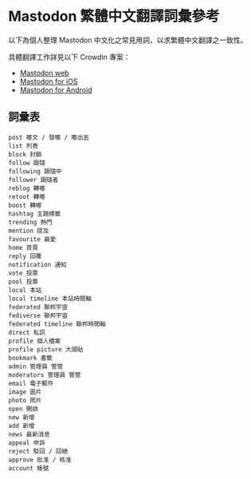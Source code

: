 # Mastodon 繁體中文翻譯詞彙參考

以下為個人整理 Mastodon 中文化之常見用詞，以求繁體中文翻譯之一致性。

具體翻譯工作詳見以下 Crowdin 專案：

- [Mastodon web](https://crowdin.com/project/mastodon/zh-TW)
- [Mastodon for iOS](https://crowdin.com/project/mastodon-for-ios/zh-TW)
- [Mastodon for Android](https://crowdin.com/project/mastodon-for-android/zh-TW)

## 詞彙表

```tet
post 嘟文 / 發嘟 / 嘟出去
list 列表
block 封鎖
follow 跟隨
following 跟隨中
follower 跟隨者
reblog 轉嘟
retoot 轉嘟
boost 轉嘟
hashtag 主題標籤
trending 熱門
mention 提及
favourite 最愛
home 首頁
reply 回覆
notification 通知
vote 投票
pool 投票
local 本站
local timeline 本站時間軸
federated 聯邦宇宙
fediverse 聯邦宇宙
federated timeline 聯邦時間軸
direct 私訊
profile 個人檔案
profile picture 大頭貼
bookmark 書籤
admin 管理員 管管
moderators 管理員 管管
email 電子郵件
image 圖片
photo 照片
open 開啟
new 新增
add 新增
news 最新消息
appeal 申訴
reject 駁回 / 回絕
approve 批准 / 核准
account 帳號
```
